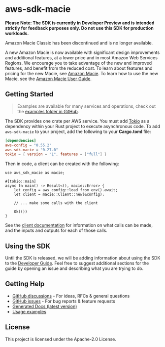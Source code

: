 # aws-sdk-macie

**Please Note: The SDK is currently in Developer Preview and is intended strictly for
feedback purposes only. Do not use this SDK for production workloads.**

Amazon Macie Classic has been discontinued and is no longer available.

A new Amazon Macie is now available with significant design improvements and additional features, at a lower price and in most Amazon Web Services Regions. We encourage you to take advantage of the new and improved features, and benefit from the reduced cost. To learn about features and pricing for the new Macie, see [Amazon Macie](http://aws.amazon.com/macie/). To learn how to use the new Macie, see the [Amazon Macie User Guide](https://docs.aws.amazon.com/macie/latest/user/what-is-macie.html).

## Getting Started

> Examples are available for many services and operations, check out the
> [examples folder in GitHub](https://github.com/awslabs/aws-sdk-rust/tree/main/examples).

The SDK provides one crate per AWS service. You must add [Tokio](https://crates.io/crates/tokio)
as a dependency within your Rust project to execute asynchronous code. To add `aws-sdk-macie` to
your project, add the following to your **Cargo.toml** file:

```toml
[dependencies]
aws-config = "0.55.2"
aws-sdk-macie = "0.27.0"
tokio = { version = "1", features = ["full"] }
```

Then in code, a client can be created with the following:

```rust,no_run
use aws_sdk_macie as macie;

#[tokio::main]
async fn main() -> Result<(), macie::Error> {
    let config = aws_config::load_from_env().await;
    let client = macie::Client::new(&config);

    // ... make some calls with the client

    Ok(())
}
```

See the [client documentation](https://docs.rs/aws-sdk-macie/latest/aws_sdk_macie/client/struct.Client.html)
for information on what calls can be made, and the inputs and outputs for each of those calls.

## Using the SDK

Until the SDK is released, we will be adding information about using the SDK to the
[Developer Guide](https://docs.aws.amazon.com/sdk-for-rust/latest/dg/welcome.html). Feel free to suggest
additional sections for the guide by opening an issue and describing what you are trying to do.

## Getting Help

* [GitHub discussions](https://github.com/awslabs/aws-sdk-rust/discussions) - For ideas, RFCs & general questions
* [GitHub issues](https://github.com/awslabs/aws-sdk-rust/issues/new/choose) - For bug reports & feature requests
* [Generated Docs (latest version)](https://awslabs.github.io/aws-sdk-rust/)
* [Usage examples](https://github.com/awslabs/aws-sdk-rust/tree/main/examples)

## License

This project is licensed under the Apache-2.0 License.

